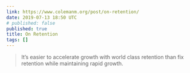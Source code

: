 ```yaml
---
link: https://www.colemanm.org/post/on-retention/
date: 2019-07-13 18:50 UTC
# published: false
published: true
title: On Retention
tags: []
---
```


> It’s easier to accelerate growth with world class retention than fix retention while maintaining rapid growth.
